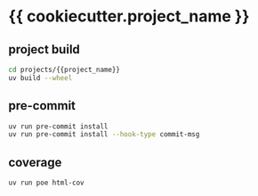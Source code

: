 # {{ cookiecutter.project_name }}

## project build

```bash
cd projects/{{project_name}}
uv build --wheel
```

## pre-commit

```bash
uv run pre-commit install
uv run pre-commit install --hook-type commit-msg
```

## coverage

```bash
uv run poe html-cov
```
